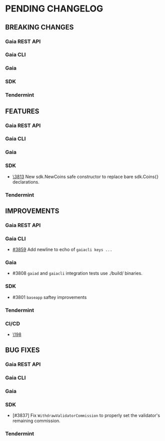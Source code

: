 # PENDING CHANGELOG

<!----------------------------- BREAKING CHANGES ----------------------------->

## BREAKING CHANGES

### Gaia REST API

### Gaia CLI

### Gaia

### SDK

### Tendermint

<!--------------------------------- FEATURES --------------------------------->

## FEATURES

### Gaia REST API

### Gaia CLI

### Gaia

### SDK

* [\3813](https://github.com/cosmos/cosmos-sdk/pull/3813) New sdk.NewCoins safe constructor to replace bare
  sdk.Coins{} declarations.

### Tendermint

<!------------------------------- IMPROVEMENTS ------------------------------->

## IMPROVEMENTS

### Gaia REST API

### Gaia CLI

* [\#3859](https://github.com/cosmos/cosmos-sdk/pull/3859) Add newline to echo of `gaiacli keys ...`

### Gaia

* #3808 `gaiad` and `gaiacli` integration tests use ./build/ binaries.

### SDK

* #3801 `baseapp` saftey improvements

### Tendermint

### CI/CD

* [\198](https://github.com/cosmos/cosmos-sdk/pull/3832)

<!--------------------------------- BUG FIXES -------------------------------->

## BUG FIXES

### Gaia REST API

### Gaia CLI

### Gaia

### SDK

* [\#3837] Fix `WithdrawValidatorCommission` to properly set the validator's
remaining commission.

### Tendermint
